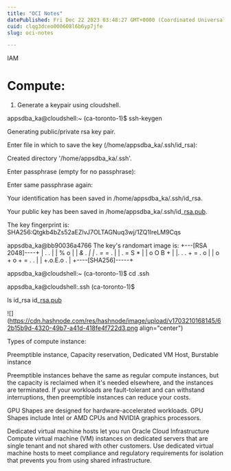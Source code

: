 ```yaml
---
title: "OCI Notes"
datePublished: Fri Dec 22 2023 03:48:27 GMT+0000 (Coordinated Universal Time)
cuid: clqg3dceo000608l6b6yp7jfe
slug: oci-notes

---
```


IAM

# Compute:

1) Generate a keypair using cloudshell.

appsdba\_ka@cloudshell:~ (ca-toronto-1)$ ssh-keygen

Generating public/private rsa key pair.

Enter file in which to save the key (/home/appsdba\_ka/.ssh/id\_rsa):

Created directory '/home/appsdba\_ka/.ssh'.

Enter passphrase (empty for no passphrase):

Enter same passphrase again:

Your identification has been saved in /home/appsdba\_ka/.ssh/id\_rsa.

Your public key has been saved in /home/appsdba\_ka/.ssh/id\_[rsa.pub](http://rsa.pub).

The key fingerprint is: SHA256:Qtgkb4bZs52aEZlvJ7OLTAGNuq3wj/1ZQ1lreLM9Cqs

appsdba\_ka@bb90036a4766 The key's randomart image is: +---\[RSA 2048\]----+ | . . | | % o | | *& . | | . =* \= . | | . = S \* | | o O B + | |. . . + = . o | | o + o + = . . | | +.o.E.o . | +----\[SHA256\]-----+

appsdba\_ka@cloudshell:~ (ca-toronto-1)$ cd .ssh

appsdba\_ka@cloudshell:.ssh (ca-toronto-1)$

ls id\_rsa id\_[rsa.pub](http://rsa.pub)

![](https://cdn.hashnode.com/res/hashnode/image/upload/v1703210168145/62b15b9d-4320-49b7-a41d-418fe4f722d3.png align="center")

Types of compute instance:

Preemptible instance, Capacity reservation, Dedicated VM Host, Burstable instance

Preemptible instances behave the same as regular compute instances, but the capacity is reclaimed when it's needed elsewhere, and the instances are terminated. If your workloads are fault-tolerant and can withstand interruptions, then preemptible instances can reduce your costs.

GPU Shapes are designed for hardware-accelerated workloads. GPU Shapes include Intel or AMD CPUs and NVIDIA graphics processors.

Dedicated virtual machine hosts let you run Oracle Cloud Infrastructure Compute virtual machine (VM) instances on dedicated servers that are single tenant and not shared with other customers. Use dedicated virtual machine hosts to meet compliance and regulatory requirements for isolation that prevents you from using shared infrastructure.